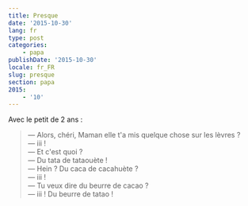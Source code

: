 ```yaml
---
title: Presque
date: '2015-10-30'
lang: fr
type: post
categories:
    - papa
publishDate: '2015-10-30'
locale: fr_FR
slug: presque
section: papa
2015:
    - '10'
---
```


Avec le petit de 2 ans :

> — Alors, chéri, Maman elle t'a mis quelque chose sur les lèvres ?  
> — iii !  
> — Et c'est quoi ?  
> — Du tata de tataouète !  
> — Hein ? Du caca de cacahuète ?  
> — iii !  
> — Tu veux dire du beurre de cacao ?  
> — iii ! Du beurre de tatao !

